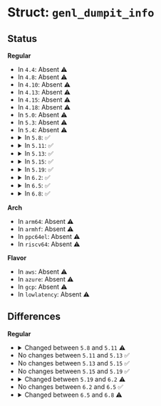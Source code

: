 # Struct: <code>genl_dumpit_info</code>

## Status
<b>Regular</b>
<ul>
<li>
In <code>4.4</code>: Absent ⚠️
</li>
<li>
In <code>4.8</code>: Absent ⚠️
</li>
<li>
In <code>4.10</code>: Absent ⚠️
</li>
<li>
In <code>4.13</code>: Absent ⚠️
</li>
<li>
In <code>4.15</code>: Absent ⚠️
</li>
<li>
In <code>4.18</code>: Absent ⚠️
</li>
<li>
In <code>5.0</code>: Absent ⚠️
</li>
<li>
In <code>5.3</code>: Absent ⚠️
</li>
<li>
In <code>5.4</code>: Absent ⚠️
</li>
<li>
<details>
<summary>In <code>5.8</code>: ✅</summary>

```c
struct genl_dumpit_info {
    const struct genl_family *family;
    const struct genl_ops *ops;
    struct nlattr **attrs;
};
```
</details>
</li>
<li>
<details>
<summary>In <code>5.11</code>: ✅</summary>

```c
struct genl_dumpit_info {
    const struct genl_family *family;
    struct genl_ops op;
    struct nlattr **attrs;
};
```
</details>
</li>
<li>
<details>
<summary>In <code>5.13</code>: ✅</summary>

```c
struct genl_dumpit_info {
    const struct genl_family *family;
    struct genl_ops op;
    struct nlattr **attrs;
};
```
</details>
</li>
<li>
<details>
<summary>In <code>5.15</code>: ✅</summary>

```c
struct genl_dumpit_info {
    const struct genl_family *family;
    struct genl_ops op;
    struct nlattr **attrs;
};
```
</details>
</li>
<li>
<details>
<summary>In <code>5.19</code>: ✅</summary>

```c
struct genl_dumpit_info {
    const struct genl_family *family;
    struct genl_ops op;
    struct nlattr **attrs;
};
```
</details>
</li>
<li>
<details>
<summary>In <code>6.2</code>: ✅</summary>

```c
struct genl_dumpit_info {
    const struct genl_family *family;
    struct genl_split_ops op;
    struct nlattr **attrs;
};
```
</details>
</li>
<li>
<details>
<summary>In <code>6.5</code>: ✅</summary>

```c
struct genl_dumpit_info {
    const struct genl_family *family;
    struct genl_split_ops op;
    struct nlattr **attrs;
};
```
</details>
</li>
<li>
<details>
<summary>In <code>6.8</code>: ✅</summary>

```c
struct genl_dumpit_info {
    struct genl_split_ops op;
    struct genl_info info;
};
```
</details>
</li>
</ul>
<b>Arch</b>
<ul>
<li>
In <code>arm64</code>: Absent ⚠️
</li>
<li>
In <code>armhf</code>: Absent ⚠️
</li>
<li>
In <code>ppc64el</code>: Absent ⚠️
</li>
<li>
In <code>riscv64</code>: Absent ⚠️
</li>
</ul>
<b>Flavor</b>
<ul>
<li>
In <code>aws</code>: Absent ⚠️
</li>
<li>
In <code>azure</code>: Absent ⚠️
</li>
<li>
In <code>gcp</code>: Absent ⚠️
</li>
<li>
In <code>lowlatency</code>: Absent ⚠️
</li>
</ul>

## Differences
<b>Regular</b>
<ul>
<li>
<details>
<summary>Changed between <code>5.8</code> and <code>5.11</code> ⚠️</summary>
<ul>
<li>
<b>Field added. </b>
<code>struct genl_ops op</code>
</li>
<li>
<b>Field removed. </b>
<code>const struct genl_ops *ops</code>
</li>
</ul>
</details>
</li>
<li>
No changes between <code>5.11</code> and <code>5.13</code> ✅
</li>
<li>
No changes between <code>5.13</code> and <code>5.15</code> ✅
</li>
<li>
No changes between <code>5.15</code> and <code>5.19</code> ✅
</li>
<li>
<details>
<summary>Changed between <code>5.19</code> and <code>6.2</code> ⚠️</summary>
<ul>
<li>
<b>Field type changed. </b>
<code>struct genl_ops op</code> ➡️ <code>struct genl_split_ops op</code>
</li>
</ul>
</details>
</li>
<li>
No changes between <code>6.2</code> and <code>6.5</code> ✅
</li>
<li>
<details>
<summary>Changed between <code>6.5</code> and <code>6.8</code> ⚠️</summary>
<ul>
<li>
<b>Field added. </b>
<code>struct genl_info info</code>
</li>
<li>
<b>Field removed. </b>
<code>const struct genl_family *family</code>
</li>
<li>
<b>Field removed. </b>
<code>struct nlattr **attrs</code>
</li>
</ul>
</details>
</li>
</ul>
